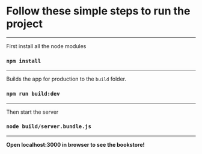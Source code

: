 # Follow these simple steps to run the project

---

First install all the node modules

### `npm install`

---

Builds the app for production to the `build` folder.

### `npm run build:dev`

---

Then start the server 

### `node build/server.bundle.js`

---

**Open localhost:3000 in browser to see the bookstore!**
